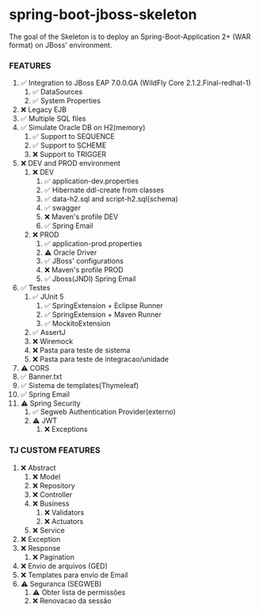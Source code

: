# spring-boot-jboss-skeleton

The goal of the Skeleton is to deploy an Spring-Boot-Application 2+ (WAR format) on JBoss' environment.

### FEATURES

1. ✅ Integration to JBoss EAP 7.0.0.GA (WildFly Core 2.1.2.Final-redhat-1)
	1. ✅ DataSources
	1. ✅ System Properties
1. ❌ Legacy EJB	
1. ✅ Multiple SQL files
1. ✅ Simulate Oracle DB on H2(memory)
    1. ✅ Support to SEQUENCE
    1. ✅ Support to SCHEME
	1. ❌ Support to TRIGGER
1. ❌ DEV and PROD environment
    1. ❌ DEV
		1. ✅ application-dev.properties
		1. ✅ Hibernate ddl-create from classes
		1. ✅ data-h2.sql and script-h2.sql(schema)
		1. ✅ swagger
		1. ❌ Maven's profile DEV
		1. ✅ Spring Email
	1. ❌ PROD
		1. ✅ application-prod.properties
		1. ⚠ Oracle Driver
		1. ✅ JBoss' configurations		
		1. ❌ Maven's profile PROD
		1. ✅ Jboss(JNDI) Spring Email
1. ✅ Testes
	1. ✅ JUnit 5
		1. ✅ SpringExtension + Eclipse Runner
		1. ✅ SpringExtension + Maven Runner
		1. ✅ MockitoExtension
	1. ✅ AssertJ
	1. ❌ Wiremock
	1. ❌ Pasta para teste de sistema
	1. ❌ Pasta para teste de integracao/unidade
1. ⚠ CORS
1. ✅ Banner.txt
1. ✅ Sistema de templates(Thymeleaf)
1. ✅ Spring Email
1. ⚠ Spring Security
	1. ✅ Segweb Authentication Provider(externo)
	1. ⚠ JWT
		1. ❌ Exceptions
		

### TJ CUSTOM FEATURES

1. ❌ Abstract
	1. ❌ Model
	1. ❌ Repository
	1. ❌ Controller
	1. ❌ Business
		1. ❌ Validators
		1. ❌ Actuators
	1. ❌ Service
1. ❌ Exception
1. ❌ Response
	1. ❌ Pagination
1. ❌ Envio de arquivos (GED)
1. ❌ Templates para envio de Email
1. ⚠ Seguranca (SEGWEB)
	1. ⚠ Obter lista de permissões
	1. ❌ Renovacao da sessão
	
